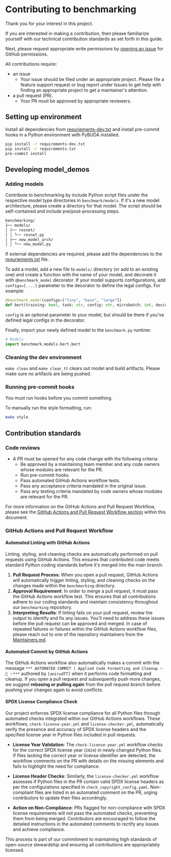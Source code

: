 # Contributing to benchmarking

Thank you for your interest in this project.

If you are interested in making a contribution, then please familiarize
yourself with our technical contribution standards as set forth in this guide.

Next, please request appropriate write permissions by [opening an
issue](https://github.com/tenstorrent/benchmarking/issues/new/choose) for
GitHub permissions.

All contributions require:

- an issue
  - Your issue should be filed under an appropriate project. Please file a
    feature support request or bug report under Issues to get help with finding
    an appropriate project to get a maintainer's attention.
- a pull request (PR).
  - Your PR must be approved by appropriate reviewers.

## Setting up environment

Install all dependencies from [requriements-dev.txt](requirements-dev.txt) and install pre-commit hooks in a Python environment with PyBUDA installed.

```bash
pip install -r requirements-dev.txt
pip install -r requirements.txt
pre-commit install
```

## Developing model_demos

### Adding models

Contribute to benchmarking by include Python script files under the respective model type directories in `benchmark/models`. If it's a new model architecture, please create a directory for that model. The script should be self-contained and include pre/post-processing steps.

```bash
benchmarking/
├── models/
│ ├── resnet/
│ │ └── resnet.py
│ ├── new_model_arch/
│ │ └── new_model.py
```

If external dependencies are required, please add the dependencies to the [requriements.txt](requirements.txt) file.

To add a model, add a new file to `models/` directory (or add to an existing one) and create a function with the name of your model, and decorate it with
`@benchmark_model` decorator. If your model supports configurations, add `configs=[....]` parameter to the decorator to define the legal configs. For example:

```python
@benchmark_model(configs=["tiny", "base", "large"])
def bert(training: bool, task: str, config: str, microbatch: int, device: str, data_type: str):
```

`config` is an optional parameter to your model, but should be there if you've defined legal configs in the decorator.

Finally, import your newly defined model to the `benchmark.py` runtime:

```python
# Models
import benchmark.models.bert.bert
```

### Cleaning the dev environment

`make clean` and `make clean_tt` clears out model and build artifacts. Please make sure no artifacts are being pushed.

### Running pre-commit hooks

You must run hooks before you commit something.

To manually run the style formatting, run:

```bash
make style
```

## Contribution standards

### Code reviews

- A PR must be opened for any code change with the following criteria:
  - Be approved by a maintaining team member and any code owners whose modules are relevant for the PR.
  - Run pre-commit hooks.
  - Pass automated GitHub Actions workflow tests.
  - Pass any acceptance criteria mandated in the original issue.
  - Pass any testing criteria mandated by code owners whose modules are relevant for the PR.

For more information on the GitHub Actions and Pull Request Workflow, please see the [GitHub Actions and Pull Request Workflow section](#github-actions-and-pull-request-workflow) within this document.

### GitHub Actions and Pull Request Workflow

#### Automated Linting with GitHub Actions

Linting, styling, and cleaning checks are automatically performed on pull requests using GitHub Actions. This ensures that contributed code meets standard Python coding standards before it's merged into the main branch.

1. **Pull Request Process**: When you open a pull request, GitHub Actions will automatically trigger linting, styling, and cleaning checks on the changes made within the `benchmarking` directory.
2. **Approval Requirement**: In order to merge a pull request, it must pass the GitHub Actions workflow test. This ensures that all contributions adhere to our coding standards and maintain consistency throughout our `benchmarking` repository.
3. **Interpreting Results**: If linting fails on your pull request, review the output to identify and fix any issues. You'll need to address these issues before the pull request can be approved and merged. In case of repeated failures or failures within the GitHub Actions workflow files, please reach out to one of the repository maintainers from the [Maintainers.md](MAINTAINERS.md).

#### Automated Commit by GitHub Actions

The GitHub Actions workflow also automatically makes a commit with the message `*** AUTOMATED COMMIT | Applied Code Formatting and Cleanup ✨ 🍰 ✨***` authored by `[anirudTT]` when it performs code formatting and cleanup. If you open a pull request and subsequently push more changes, we suggest **rebasing or pulling again** from the pull request branch before pushing your changes again to avoid conflicts.

#### SPDX License Compliance Check

Our project enforces SPDX license compliance for all Python files through automated checks integrated within our GitHub Actions workflows. These workflows, `check-license-year.yml` and `license-checker.yml`, automatically verify the presence and accuracy of SPDX license headers and the specified license year in Python files included in pull requests.

- **License Year Validation**: The `check-license-year.yml` workflow checks for the correct SPDX license year (`2024`) in newly changed Python files. If files lacking the correct year or license identifier are detected, the workflow comments on the PR with details on the missing elements and fails to highlight the need for compliance.

- **License Header Checks**: Similarly, the `license-checker.yml` workflow assesses if Python files in the PR contain valid SPDX license headers as per the configurations specified in `check_copyright_config.yaml`. Non-compliant files are listed in an automated comment on the PR, urging contributors to update their files accordingly.

- **Action on Non-Compliance**: PRs flagged for non-compliance with SPDX license requirements will not pass the automated checks, preventing them from being merged. Contributors are encouraged to follow the detailed instructions in the automated comments to rectify any issues and achieve compliance.

This process is part of our commitment to maintaining high standards of open-source stewardship and ensuring all contributions are appropriately licensed.
